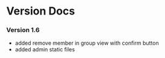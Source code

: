 # Version Docs
### Version 1.6
- added remove member in group view with confirm button
- added admin static files
